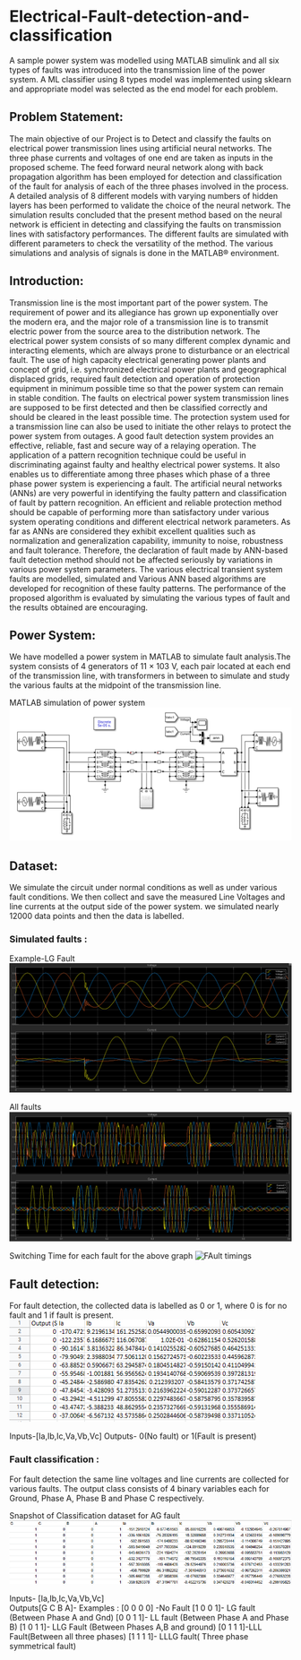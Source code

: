 # Electrical-Fault-detection-and-classification
A sample power system was modelled using MATLAB simulink and all six types of faults was introduced into the transmission line of the power system. A ML classifier using 8 types model was implemented using sklearn and appropriate model was selected as the end model for each problem.

## Problem Statement:
The main objective of our Project is to Detect and classify  the faults on electrical power transmission lines using artificial neural networks. The three phase currents and voltages of one end are taken as inputs in the proposed scheme. The feed forward neural network along with back propagation algorithm has been employed for detection and classification of the fault for analysis of each of the three phases involved in the process. 
A detailed analysis of 8 different models with varying numbers of hidden layers has been performed to validate the choice of the neural network. 
The simulation results concluded that the present method based on the neural network is efficient in detecting and classifying the faults on transmission lines with satisfactory performances. The different faults are simulated with different parameters to check the versatility of the method. The various simulations and analysis of signals is done in the MATLAB® environment.

## Introduction:
Transmission line is the most important part of the power system. The requirement of power and its allegiance has grown up exponentially over the modern era, and the major role of a transmission line is to transmit electric power from the source area to the distribution network. The electrical power system consists of so many different complex dynamic and interacting elements, which are always prone to disturbance or an electrical fault.
The use of high capacity electrical generating power plants and concept of grid, i.e. synchronized electrical power plants and geographical displaced grids, required fault detection and operation of protection equipment in minimum possible time so that the power system can remain in stable condition. The faults on electrical power system transmission lines are supposed to be first detected and then be classified correctly and should be cleared in the least possible time. The protection system used for a transmission line can also be used to initiate the other relays to protect the power system from outages. A good fault detection system provides an effective, reliable, fast and secure way of a relaying operation. The application of a pattern recognition technique could be useful in discriminating against faulty and healthy electrical power systems. It also enables us to differentiate among three phases which phase of a three phase power system is experiencing a fault. 
The artificial neural networks (ANNs) are very powerful in identifying the faulty pattern and classification of fault by pattern recognition. An efficient and reliable protection method should be capable of performing more than satisfactory under various system operating conditions and different electrical network parameters. As far as ANNs are considered they exhibit excellent qualities such as normalization and generalization capability, immunity to noise, robustness and fault tolerance. Therefore, the declaration of fault made by ANN-based fault detection method should not be affected seriously by variations in various power system parameters.
The various electrical transient system faults are modelled, simulated and Various  ANN based algorithms are developed for recognition of these faulty patterns. The performance of the proposed algorithm is evaluated by simulating the various types of fault and the results obtained are encouraging.

## Power System:
We have modelled a power system in MATLAB to simulate fault analysis.The system consists of 4 generators of 11 × 103 V, each pair located at each end of the transmission line, with transformers in between to simulate and study the various faults at the midpoint of  the transmission line.

MATLAB simulation of power system
<img src="/pics/power system.png" alt="Power system"/>

## Dataset:
We simulate the circuit under normal conditions as well as under various fault conditions. We then collect and save the measured Line Voltages and line currents at the output side of the power system. we simulated nearly 12000 data points and then the data is labelled.

### Simulated faults :

Example-LG Fault
<img src="/pics/lg.png" alt="LG"/>

All faults
<img src="/pics/all.png" alt="ALL faults"/>

Switching Time for each fault for the above graph
<img src="/pics/fault.png" alt="FAult timings"/>

## Fault detection:
For fault detection, the collected data is labelled as 0 or 1, where 0 is for no fault and 1 if fault is present.
<img src="/pics/detect.png" alt="Detection problem"/> 

Inputs-[Ia,Ib,Ic,Va,Vb,Vc]
Outputs- 0(No fault) or 1(Fault is present)

### Fault classification :
For fault detection the same line voltages and line currents are collected for various faults. The output class consists of 4 binary variables each for Ground, Phase A, Phase B and Phase C respectively.

Snapshot of Classification dataset for AG fault
<img src="/pics/class.png" alt="Classification problem"/>

Inputs- [Ia,Ib,Ic,Va,Vb,Vc]                
Outputs[G C B A]- 
Examples :
                        [0 0 0 0] -No Fault
                        [1 0 0 1]- LG fault (Between Phase A and Gnd)
                        [0 0 1 1]- LL fault (Between Phase A and Phase B)
                        [1 0 1 1]- LLG Fault (Between Phases A,B and ground)
                        [0 1 1 1]-LLL Fault(Between all three phases)
                        [1 1 1 1]- LLLG fault( Three phase symmetrical fault)
